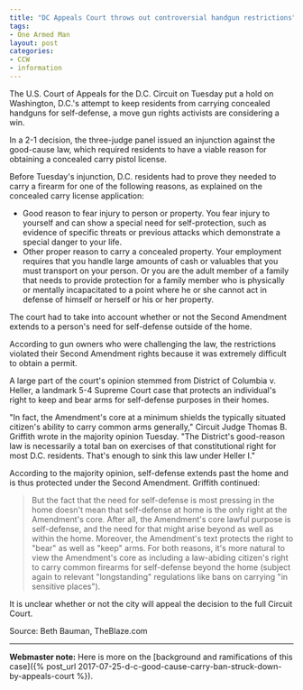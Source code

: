 ```yaml
---
title: "DC Appeals Court throws out controversial handgun restrictions"
tags:
- One Armed Man
layout: post
categories:
- CCW
- information
---
```


The U.S. Court of Appeals for the D.C. Circuit on Tuesday put a hold on Washington, D.C.'s attempt to keep residents from carrying concealed handguns for self-defense, a move gun rights activists are considering a win.

In a 2-1 decision, the three-judge panel issued an injunction against the good-cause law, which required residents to have a viable reason for obtaining a concealed carry pistol license.

Before Tuesday's injunction, D.C. residents had to prove they needed to carry a firearm for one of the following reasons, as explained on the concealed carry license application:

- Good reason to fear injury to person or property. You fear injury to yourself and can show a special need for self-protection, such as evidence of specific threats or previous attacks which demonstrate a special danger to your life.
- Other proper reason to carry a concealed property. Your employment requires that you handle large amounts of cash or valuables that you must transport on your person. Or you are the adult member of a family that needs to provide protection for a family member who is physically or mentally incapacitated to a point where he or she cannot act in defense of himself or herself or his or her property.

The court had to take into account whether or not the Second Amendment extends to a person's need for self-defense outside of the home.

According to gun owners who were challenging the law, the restrictions violated their Second Amendment rights because it was extremely difficult to obtain a permit.

A large part of the court's opinion stemmed from District of Columbia v. Heller, a landmark 5-4 Supreme Court case that protects an individual's right to keep and bear arms for self-defense purposes in their homes.

"In fact, the Amendment's core at a minimum shields the typically situated citizen's ability to carry common arms generally," Circuit Judge Thomas B. Griffith wrote in the majority opinion Tuesday. "The District's good-reason law is necessarily a total ban on exercises of that constitutional right for most D.C. residents. That's enough to sink this law under Heller I."

According to the majority opinion, self-defense extends past the home and is thus protected under the Second Amendment. Griffith continued:

> But the fact that the need for self-defense is most pressing in the home doesn't mean that self-defense at home is the only right at the Amendment's core. After all, the Amendment's core lawful purpose is self-defense, and the need for that might arise beyond as well as within the home. Moreover, the Amendment's text protects the right to "bear" as well as "keep" arms. For both reasons, it's more natural to view the Amendment's core as including a law-abiding citizen's right to carry common firearms for self-defense beyond the home (subject again to relevant "longstanding" regulations like bans on carrying "in sensitive places").

It is unclear whether or not the city will appeal the decision to the full Circuit Court.

Source: Beth Bauman, TheBlaze.com

---

**Webmaster note:** Here is more on the [background and ramifications of this case]({% post_url 2017-07-25-d-c-good-cause-carry-ban-struck-down-by-appeals-court %}).
